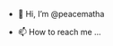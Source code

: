 - 👋 Hi, I’m @peacematha

- 📫 How to reach me ...

<!---
peacematha/peacematha is a ✨ special ✨ repository because its `README.md` (this file) appears on your GitHub profile.
You can click the Preview link to take a look at your changes.
--->
